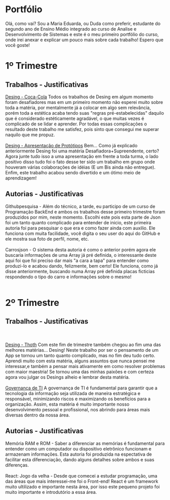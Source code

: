 # Portfólio 
Olá, como vai?
Sou a Maria Eduarda, ou Duda como preferir, estudante do segundo ano de Ensino Médio integrado ao curso de Analise e Desenvolvimento de Sistemas e este é o meu primeiro portfólio do curso, onde irei anexar e explicar um pouco mais sobre cada trabalho! Espero que você goste!
<br>
# 1º Trimestre
## Trabalhos - Justificativas
[Desing - Coca-Cola](https://www.figma.com/proto/du4AzGl33zjCJl5RZUtXoe/Untitled?page-id=0%3A1&node-id=36-1123&viewport=473%2C110%2C0.05&scaling=scale-down&starting-point-node-id=9%3A671) Todos os trabalhos de Desing em algum momento foram desafiadores mas em um primeiro momento não esperei muito sobre toda a matéria, por mentalmente já a colocar em algo sem relevância, porém toda a estética acaba tendo suas "regras pré-estabelecidas" daquilo que é considerado estéticamente agradável, o que muitas vezes é complicado de se lidar e aprender. Por todas essas complicações o resultado deste trabalho me satisfez, pois sinto que consegui me superar naquilo que me propuz. 
<br><br>
[Desing - Apresentação de Protótipos](https://www.figma.com/proto/mqld3T5jfr2sOleu3UNPzx/app-de-sa%C3%BAde?node-id=8-2&scaling=scale-down&page-id=0%3A1&starting-point-node-id=8%3A2) Bem... Como já explicado anteriormente Desing foi uma matéria Desafiadora+Supreendente, certo? Agora junte tudo isso a uma apresentação em frente a toda turma, o lado positivo disso tudo foi o fato desse ter sido um trabalho em grupo onde houveram várias colaborações de idéias (E um Bis ainda não entregue). Enfim, este trabalho acabou sendo divertido e um ótimo meio de aprendizagem!
<br>
## Autorias - Justificativas
Githubpesquisa - Além do técnico, a tarde, eu participo de um curso de Programação BackEnd e ambos os trabalhos desse primeiro trimestre foram produzidos por mim, neste momento. Escolhi este pois esta parte de Json foi um tanto quanto complicado para entender de inicio, este primeira autoria foi para pesquisar o que era e como fazer ainda com auxilio. Ele funciona com muita facilidade, você digita o seu user do aqui do GitHub e ele mostra sua foto de perfil, nome, etc.
<br><br>
Carrosjson - O sistema desta autoria é como o anterior porém agora ele buscaria informações de uma Array já pré definida, o interessante deste aqui foi que foi preciso dar mais "a cara a tapa" para entender como produzi-lo e acabou dando, felizmente, bem certo! Ele funciona, como já disse anteriormente, buscando numa Array pré definida placas ficticias respondendo o tipo do carro e informações sobre o mesmo!
<br><br>
# 2º Trimestre
## Trabalhos - Justificativas
<br><br>
[Desing - Thoth](https://www.figma.com/proto/bVdNFxC2rnzax6EgfXuPu6/Untitled?page-id=0%3A1&node-id=3-3&starting-point-node-id=3%3A3&mode=design&t=CyPrMTVcPzyX9uub-1) Com este fim de trimestre também chegou ao fim uma das melhores matérias... Desing! Neste trabalho por ser o pensamento de um App se tornou um tanto quanto complicado, mas no fim deu tudo certo. Aprendi muito com esta matéria, alguns assuntos que nunca pensei me interessar,e também a pensar mais ativamente em como resolver problemas com maior maestria! Se tornou uma das minhas paixões e com certeza agora vou julgar os Desings alheio e lembrar desta matéria.
<br> <br>
[Governança de TI](https://docs.google.com/document/d/1N2QaRCcGsdcYMDyQVe1reDKIaxW8R_KFb-FhitsiOOU/edit?usp=sharing) A governança de TI é fundamental para garantir que a tecnologia da informação seja utilizada de maneira estratégica e responsável, minimizando riscos e maximizando os benefícios para a organização. Assim, esta matéria é muito importante nosso desenvolvimento pessoal e profissional, nos abrindo para áreas mais diversas dentro da nossa área.
<br>
## Autorias - Justificativas
Memória RAM e ROM - Saber a diferenciar as memórias é fundamental para entender como um computador ou dispositivo eletrônico funcionam e armazenam informações. Esta autoria foi produzida na espectativa de facilitar esta diferenciação, dando alguns detalhes sobre ambos e suas diferenças.
<br><br>
React: Jogo da velha - Desde que comecei a estudar programação, uma das áreas que mais interessei-me foi o Front-end! React é um framework muito ultilizado e importante nesta área, por isso este pequeno projeto foi muito importante e introdutório a essa área.

